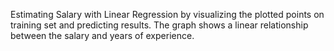 Estimating Salary with Linear Regression by visualizing the plotted points on training set and predicting results.
The graph shows a linear relationship between the salary and years of experience.
